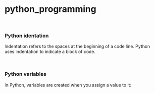 # python_programming
<br>
<h3> Python identation</h3>
<p>Indentation refers to the spaces at the beginning of a code line.
Python uses indentation to indicate a block of code.
</p>
 
<br>
<h3>Python variables</h3>
<p>In Python, variables are created when you assign a value to it:</p>